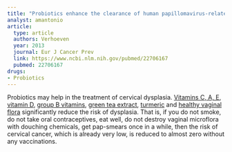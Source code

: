 ```yaml
---
title: "Probiotics enhance the clearance of human papillomavirus-related cervical lesions: a prospective controlled pilot study"
analyst: amantonio
article:
  type: article
  authors: Verhoeven
  year: 2013
  journal: Eur J Cancer Prev
  link: https://www.ncbi.nlm.nih.gov/pubmed/22706167
  pubmed: 22706167
drugs:
- Probiotics
---
```


Probiotics may help in the treatment of cervical dysplasia.
[Vitamins C, A, E](https://www.ncbi.nlm.nih.gov/pubmed/20375804), [vitamin D](https://www.ncbi.nlm.nih.gov/pubmed/28471122), [group B vitamins](https://www.ncbi.nlm.nih.gov/pubmed/14682443), [green tea extract](https://www.ncbi.nlm.nih.gov/pubmed/14512803), [turmeric](https://www.ncbi.nlm.nih.gov/pubmed/24289574) and [healthy vaginal flora](https://www.ncbi.nlm.nih.gov/pubmed/27802830) significantly reduce the risk of dysplasia.
That is, if you do not smoke, do not take oral contraceptives, eat well, do not destroy vaginal microflora with douching chemicals, get pap-smears once in a while, then the risk of cervical cancer, which is already very low, is reduced to almost zero without any vaccinations.
